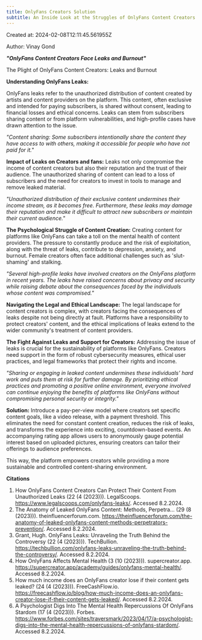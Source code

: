 ```yaml
---
title: OnlyFans Creators Solution
subtitle: An Inside Look at the Struggles of OnlyFans Content Creators!
---
```


Created at: 2024-02-08T12:11:45.561955Z

Author: Vinay Gond

***"OnlyFans Content Creators Face Leaks and Burnout"***

The Plight of OnlyFans Content Creators: Leaks and Burnout

**Understanding OnlyFans Leaks:**

OnlyFans leaks refer to the unauthorized distribution of content created by artists and content providers on the platform. This content, often exclusive and intended for paying subscribers, is shared without consent, leading to financial losses and ethical concerns. Leaks can stem from subscribers sharing content or from platform vulnerabilities, and high-profile cases have drawn attention to the issue.

*"Content sharing: Some subscribers intentionally share the content they have access to with others, making it accessible for people who have not paid for it."*

**Impact of Leaks on Creators and fans:** Leaks not only compromise the income of content creators but also their reputation and the trust of their audience. The unauthorized sharing of content can lead to a loss of subscribers and the need for creators to invest in tools to manage and remove leaked material.

*"Unauthorized distribution of their exclusive content undermines their income stream, as it becomes free. Furthermore, these leaks may damage their reputation and make it difficult to attract new subscribers or maintain their current audience."*

**The Psychological Struggle of Content Creation:** Creating content for platforms like OnlyFans can take a toll on the mental health of content providers. The pressure to constantly produce and the risk of exploitation, along with the threat of leaks, contribute to depression, anxiety, and burnout. Female creators often face additional challenges such as 'slut-shaming' and stalking.

*"Several high-profile leaks have involved creators on the OnlyFans platform in recent years. The leaks have raised concerns about privacy and security while raising debate about the consequences faced by the individuals whose content was compromised."*

**Navigating the Legal and Ethical Landscape:** The legal landscape for content creators is complex, with creators facing the consequences of leaks despite not being directly at fault. Platforms have a responsibility to protect creators' content, and the ethical implications of leaks extend to the wider community's treatment of content providers.

**The Fight Against Leaks and Support for Creators:** Addressing the issue of leaks is crucial for the sustainability of platforms like OnlyFans. Creators need support in the form of robust cybersecurity measures, ethical user practices, and legal frameworks that protect their rights and income.

*"Sharing or engaging in leaked content undermines these individuals’ hard work and puts them at risk for further damage. By prioritizing ethical practices and promoting a positive online environment, everyone involved can continue enjoying the benefits of platforms like OnlyFans without compromising personal security or integrity."*

**Solution:** Introduce a pay-per-view model where creators set specific content goals, like a video release, with a payment threshold. This eliminates the need for constant content creation, reduces the risk of leaks, and transforms the experience into exciting, countdown-based events. An accompanying rating app allows users to anonymously gauge potential interest based on uploaded pictures, ensuring creators can tailor their offerings to audience preferences.

This way, the platform empowers creators while providing a more sustainable and controlled content-sharing environment.

**Citations**

1. How OnlyFans Content Creators Can Protect Their Content From Unauthorized Leaks (22 (4 (2023))). LegalScoops. https://www.legalscoops.com/onlyfans-leaks/. Accessed 8.2.2024.
1. The Anatomy of Leaked OnlyFans Content: Methods, Perpetra... (29 (8 (2023))). theinfluencerforum.com. https://theinfluencerforum.com/the-anatomy-of-leaked-onlyfans-content-methods-perpetrators-prevention/. Accessed 8.2.2024.
3. Grant, Hugh. OnlyFans Leaks: Unraveling the Truth Behind the Controversy (22 (4 (2023))). TechBullion. https://techbullion.com/onlyfans-leaks-unraveling-the-truth-behind-the-controversy/. Accessed 8.2.2024.
3. How OnlyFans Affects Mental Health (3 (10 (2023))). supercreator.app. https://supercreator.app/academy/guides/onlyfans-mental-health/. Accessed 8.2.2024.
3. How much income does an OnlyFans creator lose if their content gets leaked? (24 (4 (2023))). FreeCashFlow.io. https://freecashflow.io/blog/how-much-income-does-an-onlyfans-creator-lose-if-their-content-gets-leaked/. Accessed 8.2.2024.
3. A Psychologist Digs Into The Mental Health Repercussions Of OnlyFans Stardom (17 (4 (2023))). Forbes. https://www.forbes.com/sites/traversmark/2023/04/17/a-psychologist-digs-into-the-mental-health-repercussions-of-onlyfans-stardom/. Accessed 8.2.2024.

